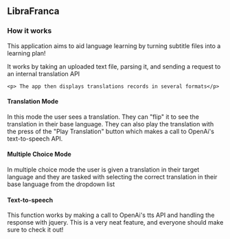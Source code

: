 <h2> 
  LibraFranca
</h2>
<h3> How it works </h3>
<div class = "container mt-3">
  
  <p> This application aims to aid language learning by turning subtitle files into a learning plan!  </p>
  
  <p> It works by taking an uploaded text file, parsing it, and sending a request to an internal translation API</p>

    <p> The app then displays translations records in several formats</p>
  </div>
<h4> Translation Mode </h4>
<div class= "container mt-4" >
  <p>
    In this mode the user sees a translation. They can "flip" it to see the translation in their base language. They can also play the translation with the press of the "Play Translation" button which makes a call to OpenAi's text-to-speech API.
    </p>
</div>

<h4> Multiple Choice Mode </h4>
<div class= "container mt-4" >
  <p>
    In multiple choice mode the user is given a translation in their target language and they are tasked with selecting the correct translation in their base language from the dropdown list
    </p>
</div>
<h4> Text-to-speech </h4>
<div class= "container mt-4" >
  <p>
    This function works by making a call to OpenAi's tts API and handling the response with jquery. This is a very neat feature, and everyone should make sure to check it out!
    </p>
</div>
